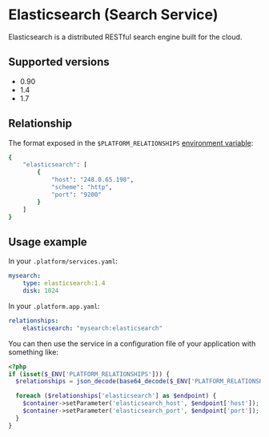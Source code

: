 # Elasticsearch (Search Service)

Elasticsearch is a distributed RESTful search engine built for the cloud.

## Supported versions

* 0.90
* 1.4
* 1.7

## Relationship

The format exposed in the `$PLATFORM_RELATIONSHIPS` [environment variable](/development/environment-variables.md):

```bash
{
    "elasticsearch": [
        {
            "host": "248.0.65.198",
            "scheme": "http",
            "port": "9200"
        }
    ]
}
```

## Usage example

In your `.platform/services.yaml`:

```yaml
mysearch:
    type: elasticsearch:1.4
    disk: 1024
```

In your `.platform.app.yaml`:

```yaml
relationships:
    elasticsearch: "mysearch:elasticsearch"
```

You can then use the service in a configuration file of your application with something like:

```php
<?php
if (isset($_ENV['PLATFORM_RELATIONSHIPS'])) {
  $relationships = json_decode(base64_decode($_ENV['PLATFORM_RELATIONSHIPS']), TRUE);

  foreach ($relationships['elasticsearch'] as $endpoint) {
    $container->setParameter('elasticsearch_host', $endpoint['host']);
    $container->setParameter('elasticsearch_port', $endpoint['port']);
  }
}
```

